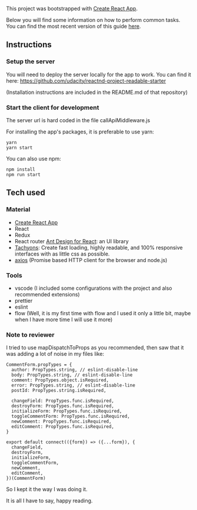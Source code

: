 This project was bootstrapped with [Create React App](https://github.com/facebookincubator/create-react-app).

Below you will find some information on how to perform common tasks.<br>
You can find the most recent version of this guide [here](https://github.com/facebookincubator/create-react-app/blob/master/packages/react-scripts/template/README.md).

## Instructions
### Setup the server
You will need to deploy the server locally for the app to work. You can find it here: https://github.com/udacity/reactnd-project-readable-starter

(Installation instructions are included in the README.md of that repository)

### Start the client for development
The server url is hard coded in the file callApiMiddleware.js

For installing the app's packages, it is preferable to use yarn:
```
yarn
yarn start
```

You can also use npm:
```
npm install
npm run start
```

## Tech used
### Material
-   [Create React App](https://github.com/facebookincubator/create-react-app)
-   React
-   Redux
-   React router
    [Ant Design for React](https://ant.design): an UI library
-   [Tachyons](http://tachyons.io/): Create fast loading, highly readable, and 100% responsive interfaces with as little css as possible. 
-   [axios](https://github.com/mzabriskie/axios) (Promise based HTTP client for the browser and node.js)

### Tools
-   vscode (I included some configurations with the project and also recommended extensions)
-   prettier
-   eslint
-   flow (Well, it is my first time with flow and I used it only a little bit, maybe when I have more time I will use it more)

### Note to reviewer

I tried to use mapDispatchToProps as you recommended, then saw that it was adding a lot of noise in my files like:

```
CommentForm.propTypes = {
  author: PropTypes.string, // eslint-disable-line
  body: PropTypes.string, // eslint-disable-line
  comment: PropTypes.object.isRequired,
  error: PropTypes.string, // eslint-disable-line
  postId: PropTypes.string.isRequired,

  changeField: PropTypes.func.isRequired,
  destroyForm: PropTypes.func.isRequired,
  initializeForm: PropTypes.func.isRequired,
  toggleCommentForm: PropTypes.func.isRequired,
  newComment: PropTypes.func.isRequired,
  editComment: PropTypes.func.isRequired,
}

export default connect(({form}) => ({...form}), {
  changeField,
  destroyForm,
  initializeForm,
  toggleCommentForm,
  newComment,
  editComment,
})(CommentForm)
```
So I kept it the way I was doing it.

It is all I have to say, happy reading.
